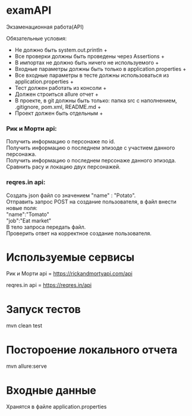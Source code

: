 # examAPI
Экзаменационная работа(API)

Обязательные условия:
- Не должно быть system.out.println +
- Все проверки должны быть проведены через Assertions +
- В импортах не должно быть ничего не используемого +
- Входные параметры должны быть только в application.properties +
- Все входные параметры в тесте должны использоваться из application.properties +
- Тест должен работать из консоли +
- Должен строиться allure отчет +
- В проекте, в git должны быть только: папка src с наполнением, .gitignore, pom.xml, README.md +
- Проект должен быть отдельным +


### Рик и Морти api:
Получить информацию о персонаже по id.\
Получить информацию о последнем эпизоде с участием данного персонажа.\
Получить информацию о последнем персонаже данного эпизода.\
Сравнить расу и локацию двух персонажей.

### reqres.in api:
Создать json файл со значением "name" : "Potato".\
Отправить запрос POST на создание пользователя, в файл внести новые поля:\
"name":"Tomato"\
"job":"Eat market"\
В тело запроса передать файл.\
Проверить ответ на корректное создание пользователя.


# Используемые сервисы
Рик и Морти api = https://rickandmortyapi.com/api

reqres.in api = https://reqres.in/api

# Запуск тестов
mvn clean test

# Постороение локального отчета
mvn allure:serve

# Входные данные
Хранятся в файле application.properties